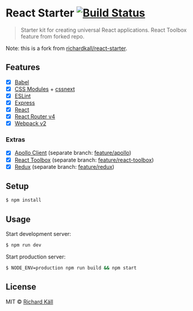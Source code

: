# React Starter [![Build Status](https://travis-ci.org/richardkall/react-starter.svg?branch=master)](https://travis-ci.org/richardkall/react-starter)

> Starter kit for creating universal React applications. React Toolbox feature from forked repo.

Note: this is a fork from [richardkall/react-starter](https://github.com/richardkall/react-starter).

## Features

- [x] [Babel](https://babeljs.io/)
- [x] [CSS Modules](https://github.com/css-modules/css-modules) + [cssnext](http://cssnext.io/)
- [x] [ESLint](http://eslint.org/)
- [x] [Express](http://expressjs.com/)
- [x] [React](http://facebook.github.io/react/)
- [x] [React Router v4](https://github.com/reactjs/react-router)
- [x] [Webpack v2](https://webpack.github.io)

### Extras
- [x] [Apollo Client](http://dev.apollodata.com/) (separate branch: [feature/apollo](https://github.com/richardkall/react-starter/tree/feature/apollo))
- [x] [React Toolbox](http://react-toolbox.com/) (separate branch: [feature/react-toolbox](https://github.com/adamhenson/react-starter/tree/feature/react-toolbox))
- [x] [Redux](http://redux.js.org/) (separate branch: [feature/redux](https://github.com/richardkall/react-starter/tree/feature/redux))

## Setup

```bash
$ npm install
```

## Usage

Start development server:

```bash
$ npm run dev
```

Start production server:

```bash
$ NODE_ENV=production npm run build && npm start
```

## License

MIT © [Richard Käll](https://richardkall.se)
